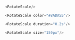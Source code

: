 
```js
<RotateScale/>
```

```js
<RotateScale color="#BADA55"/>
```

```js
<RotateScale duration="0.2s"/>
```

```js
<RotateScale size="150px"/>
```